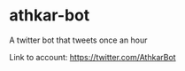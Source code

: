 # athkar-bot
A twitter bot that tweets once an hour

Link to account:
https://twitter.com/AthkarBot
